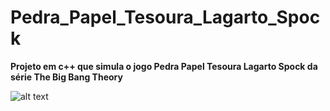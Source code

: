 # Pedra_Papel_Tesoura_Lagarto_Spock
**Projeto em c++ que simula o jogo Pedra Papel Tesoura Lagarto Spock da série The Big Bang Theory**

![alt text](https://wantgarlic.files.wordpress.com/2016/03/como-jogar-pedra-papel-tesoura-lagarto-e-spock.jpg)

